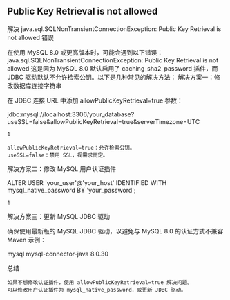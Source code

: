 ## Public Key Retrieval is not allowed

解决 java.sql.SQLNonTransientConnectionException: Public Key Retrieval is not allowed 错误

在使用 MySQL 8.0 或更高版本时，可能会遇到以下错误：java.sql.SQLNonTransientConnectionException: Public Key Retrieval is not allowed
这是因为 MySQL 8.0 默认启用了 caching_sha2_password 插件，而 JDBC 驱动默认不允许检索公钥。以下是几种常见的解决方法：
解决方案一：修改数据库连接字符串

在 JDBC 连接 URL 中添加 allowPublicKeyRetrieval=true 参数：

jdbc:mysql://localhost:3306/your_database?useSSL=false&allowPublicKeyRetrieval=true&serverTimezone=UTC

    1

    allowPublicKeyRetrieval=true：允许检索公钥。
    useSSL=false：禁用 SSL，视需求而定。

解决方案二：修改 MySQL 用户认证插件

ALTER USER 'your_user'@'your_host' IDENTIFIED WITH mysql_native_password BY 'your_password';

    1

解决方案三：更新 MySQL JDBC 驱动

确保使用最新版的 MySQL JDBC 驱动，以避免与 MySQL 8.0 的认证方式不兼容
Maven 示例：

<dependency>
    <groupId>mysql</groupId>
    <artifactId>mysql-connector-java</artifactId>
    <version>8.0.30</version>
</dependency>

总结

    如果不想修改认证插件，使用 allowPublicKeyRetrieval=true 解决问题。
    可以修改用户认证插件为 mysql_native_password，或更新 JDBC 驱动。